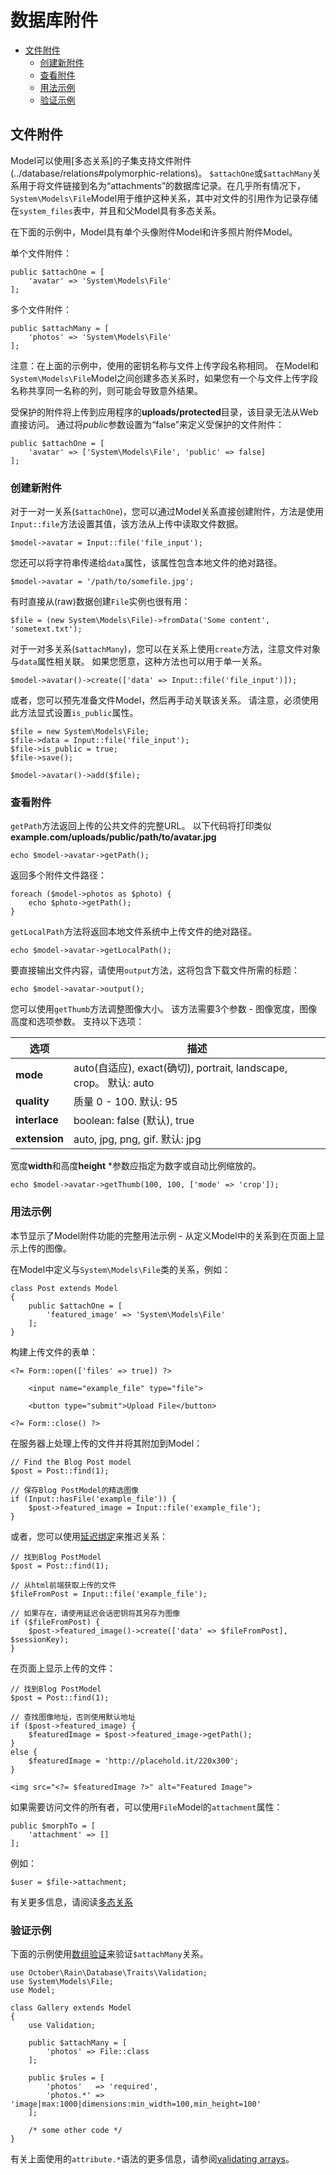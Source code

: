 # 数据库附件

- [文件附件](#file-attachments)
    - [创建新附件](#creating-attachments)
    - [查看附件](#viewing-attachments)
    - [用法示例](#attachments-usage-example)
    - [验证示例](#attachments-validation-example)


<a name="file-attachments"></a>
## 文件附件

Model可以使用[多态关系]的子集支持文件附件(../database/relations#polymorphic-relations)。 `$attachOne`或`$attachMany`关系用于将文件链接到名为“attachments”的数据库记录。在几乎所有情况下，`System\Models\File`Model用于维护这种关系，其中对文件的引用作为记录存储在`system_files`表中，并且和父Model具有多态关系。

在下面的示例中，Model具有单个头像附件Model和许多照片附件Model。

单个文件附件：

    public $attachOne = [
        'avatar' => 'System\Models\File'
    ];

多个文件附件：

    public $attachMany = [
        'photos' => 'System\Models\File'
    ];

注意：在上面的示例中，使用的密钥名称与文件上传字段名称相同。 在Model和`System\Models\File`Model之间创建多态关系时，如果您有一个与文件上传字段名称共享同一名称的列，则可能会导致意外结果。


受保护的附件将上传到应用程序的**uploads/protected**目录，该目录无法从Web直接访问。 通过将*public*参数设置为“false”来定义受保护的文件附件：

    public $attachOne = [
        'avatar' => ['System\Models\File', 'public' => false]
    ];

<a name="creating-attachments"></a>
### 创建新附件

对于一对一关系(`$attachOne`)，您可以通过Model关系直接创建附件，方法是使用`Input::file`方法设置其值，该方法从上传中读取文件数据。

    $model->avatar = Input::file('file_input');

您还可以将字符串传递给`data`属性，该属性包含本地文件的绝对路径。

    $model->avatar = '/path/to/somefile.jpg';
    
有时直接从(raw)数据创建`File`实例也很有用：

    $file = (new System\Models\File)->fromData('Some content', 'sometext.txt');

对于一对多关系(`$attachMany`)，您可以在关系上使用`create`方法，注意文件对象与`data`属性相关联。 如果您愿意，这种方法也可以用于单一关系。

    $model->avatar()->create(['data' => Input::file('file_input')]);

或者，您可以预先准备文件Model，然后再手动关联该关系。 请注意，必须使用此方法显式设置`is_public`属性。

    $file = new System\Models\File;
    $file->data = Input::file('file_input');
    $file->is_public = true;
    $file->save();

    $model->avatar()->add($file);

<a name="viewing-attachments"></a>
### 查看附件

`getPath`方法返回上传的公共文件的完整URL。 以下代码将打印类似**example.com/uploads/public/path/to/avatar.jpg**

    echo $model->avatar->getPath();

返回多个附件文件路径：

    foreach ($model->photos as $photo) {
        echo $photo->getPath();
    }

`getLocalPath`方法将返回本地文件系统中上传文件的绝对路径。

    echo $model->avatar->getLocalPath();

要直接输出文件内容，请使用`output`方法，这将包含下载文件所需的标题：

    echo $model->avatar->output();

您可以使用`getThumb`方法调整图像大小。 该方法需要3个参数 - 图像宽度，图像高度和选项参数。 支持以下选项：

选项 | 描述
------------- | -------------
**mode** | auto(自适应), exact(确切), portrait, landscape, crop。 默认: auto
**quality** |质量 0 - 100. 默认: 95
**interlace** | boolean: false (默认), true
**extension** | auto, jpg, png, gif. 默认: jpg

宽度**width**和高度**height** *参数应指定为数字或自动比例缩放的。

    echo $model->avatar->getThumb(100, 100, ['mode' => 'crop']);

<a name="attachments-usage-example"></a>
### 用法示例

本节显示了Model附件功能的完整用法示例 - 从定义Model中的关系到在页面上显示上传的图像。

在Model中定义与`System\Models\File`类的关系，例如：

    class Post extends Model
    {
        public $attachOne = [
            'featured_image' => 'System\Models\File'
        ];
    }

构建上传文件的表单：

    <?= Form::open(['files' => true]) ?>

        <input name="example_file" type="file">

        <button type="submit">Upload File</button>

    <?= Form::close() ?>

在服务器上处理上传的文件并将其附加到Model：

    // Find the Blog Post model
    $post = Post::find(1);

    // 保存Blog PostModel的精选图像
    if (Input::hasFile('example_file')) {
        $post->featured_image = Input::file('example_file');
    }

或者，您可以使用[延迟绑定](../database/relations#deferred-binding)来推迟关系：

    // 找到Blog PostModel
    $post = Post::find(1);

    // 从html前端获取上传的文件
    $fileFromPost = Input::file('example_file');

    // 如果存在，请使用延迟会话密钥将其另存为图像
    if ($fileFromPost) {
        $post->featured_image()->create(['data' => $fileFromPost], $sessionKey);
    }

在页面上显示上传的文件：

    // 找到Blog PostModel
    $post = Post::find(1);

    // 查找图像地址，否则使用默认地址
    if ($post->featured_image) {
        $featuredImage = $post->featured_image->getPath();
    }
    else {
        $featuredImage = 'http://placehold.it/220x300';
    }

    <img src="<?= $featuredImage ?>" alt="Featured Image">

如果需要访问文件的所有者，可以使用`File`Model的`attachment`属性：

    public $morphTo = [
        'attachment' => []
    ];
    
例如：  

    $user = $file->attachment;
    
有关更多信息，请阅读[多态关系](../database/relations#polymorphic-relations)

<a name="attachments-validation-example"></a>
### 验证示例

下面的示例使用[数组验证](../services/validation#validating-arrays)来验证`$attachMany`关系。

    use October\Rain\Database\Traits\Validation;
    use System\Models\File;
    use Model;
    
    class Gallery extends Model
    {
        use Validation;

        public $attachMany = [
            'photos' => File::class
        ];
    
        public $rules = [
            'photos'   => 'required',
            'photos.*' => 'image|max:1000|dimensions:min_width=100,min_height=100'
        ];
    
        /* some other code */
    }

有关上面使用的`attribute.*`语法的更多信息，请参阅[validating arrays](../services/validation#validating-arrays)。
